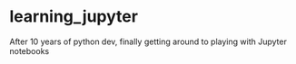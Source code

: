 # learning_jupyter
After 10 years of python dev, finally getting around to playing with Jupyter notebooks
